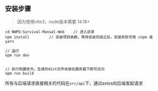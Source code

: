 
## 安装步骤
> 因为使用vite3，node版本需要 14.18+

```
cd NWPU-Survival-Manual-Web    // 进入目录
npm install         // 安装项目依赖，等待安装完成之后，安装失败可用 cnpm 或 yarn

// 运行
npm run dev


// 执行构建命令，生成的dist文件夹放在服务器下即可访问
npm run build
```

所有与后端请求直接相关的代码在``src/api``下，通过axios向后端发起请求
